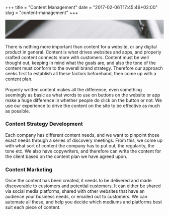 +++
title = "Content Management"
date = "2017-02-06T17:45:46+02:00"
slug = "content-management"
+++

<p class='service-img' markdown='1'>
<img src="/img/banners/banner-3.jpg" alt="Web and Mobile">
</p>

There is nothing more important than content for a website, or any digital product in general. Content is what drives websites and apps,
and properly crafted content connects more with customers. Content must be well thought out, keeping in mind what the goals
are, and also the tone of the content must conform to the overall brand strategy. Therefore our approach seeks first to establish all
these factors beforehand, then come up with a content plan.
<br>
<br>
Properly written content makes all the difference, even something seemingly as basic as what words to use on buttons on the
website or app make a huge difference in whether people do click on the button or not. We use our experience to drive the content
on the site to be effective as much as possible.

### Content Strategy Development
Each company has different content needs, and we want to pinpoint those exact needs through a series of discovery meetings. From
this, we come up with what sort of content the company has to put out, the regularity, the tone etc. We also have copywriters, and
therefore can write the content for the client based on the content plan we have agreed upon.

### Content Marketing
Once the content has been created, it needs to be delivered and made discoverable to customers and potential customers. It can either
be shared via social media platforms, shared with other websites that have an audience your business needs, or emailed out to customers.
We can automate all these, and help you decide which mediums and platforms best suit each piece of content.
